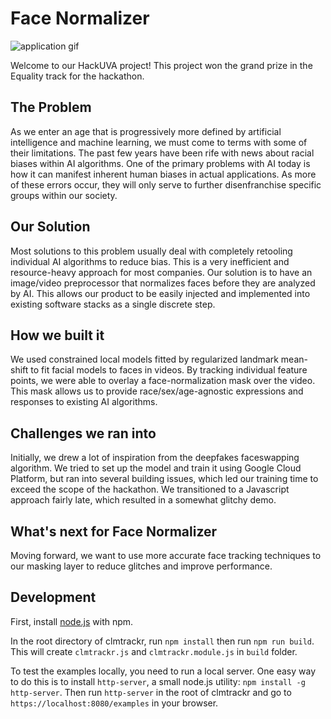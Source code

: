 # Face Normalizer

![application gif](https://raw.githubusercontent.com/rashidlasker/face-normalizer/master/media/facemask-optimized.gif "Application")

Welcome to our HackUVA project! This project won the grand prize in the Equality track for the hackathon.

## The Problem
As we enter an age that is progressively more defined by artificial intelligence and machine learning, we must come to terms with some of their limitations. The past few years have been rife with news about racial biases within AI algorithms. One of the primary problems with AI today is how it can manifest inherent human biases in actual applications. As more of these errors occur, they will only serve to further disenfranchise specific groups within our society. 

## Our Solution
Most solutions to this problem usually deal with completely retooling individual AI algorithms to reduce bias. This is a very inefficient and resource-heavy approach for most companies. Our solution is to have an image/video preprocessor that normalizes faces before they are analyzed by AI. This allows our product to be easily injected and implemented into existing software stacks as a single discrete step. 

## How we built it
We used constrained local models fitted by regularized landmark mean-shift to fit facial models to faces in videos. By tracking individual feature points, we were able to overlay a face-normalization mask over the video. This mask allows us to provide race/sex/age-agnostic expressions and responses to existing AI algorithms.

## Challenges we ran into
Initially, we drew a lot of inspiration from the deepfakes faceswapping algorithm. We tried to set up the model and train it using Google Cloud Platform, but ran into several building issues, which led our training time to exceed the scope of the hackathon. We transitioned to a Javascript approach fairly late, which resulted in a somewhat glitchy demo.

## What's next for Face Normalizer
Moving forward, we want to use more accurate face tracking techniques to our masking layer to reduce glitches and improve performance. 

## Development

First, install [node.js](http://nodejs.org/) with npm.

In the root directory of clmtrackr, run `npm install` then run `npm run build`. This will create `clmtrackr.js` and `clmtrackr.module.js` in `build` folder.

To test the examples locally, you need to run a local server. One easy way to do this is to install `http-server`, a small node.js utility: `npm install -g http-server`. Then run `http-server` in the root of clmtrackr and go to `https://localhost:8080/examples` in your browser.
